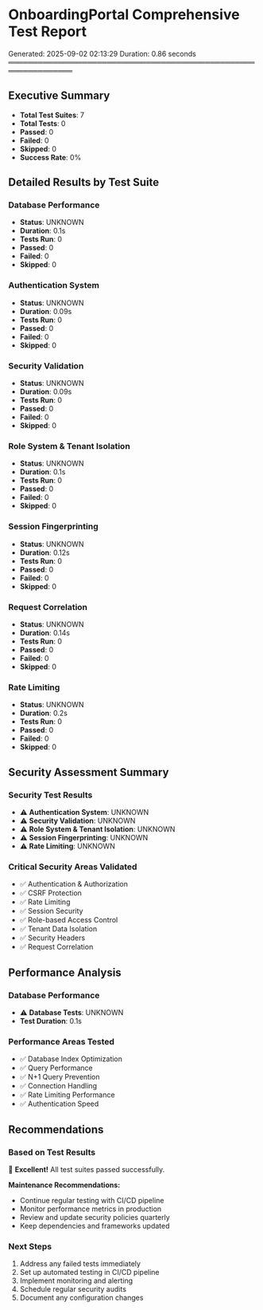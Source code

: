 # OnboardingPortal Comprehensive Test Report
Generated: 2025-09-02 02:13:29
Duration: 0.86 seconds
═══════════════════════════════════════════════════════════════

## Executive Summary
- **Total Test Suites**: 7
- **Total Tests**: 0
- **Passed**: 0
- **Failed**: 0
- **Skipped**: 0
- **Success Rate**: 0%

## Detailed Results by Test Suite

### Database Performance
- **Status**: UNKNOWN
- **Duration**: 0.1s
- **Tests Run**: 0
- **Passed**: 0
- **Failed**: 0
- **Skipped**: 0

### Authentication System
- **Status**: UNKNOWN
- **Duration**: 0.09s
- **Tests Run**: 0
- **Passed**: 0
- **Failed**: 0
- **Skipped**: 0

### Security Validation
- **Status**: UNKNOWN
- **Duration**: 0.09s
- **Tests Run**: 0
- **Passed**: 0
- **Failed**: 0
- **Skipped**: 0

### Role System & Tenant Isolation
- **Status**: UNKNOWN
- **Duration**: 0.1s
- **Tests Run**: 0
- **Passed**: 0
- **Failed**: 0
- **Skipped**: 0

### Session Fingerprinting
- **Status**: UNKNOWN
- **Duration**: 0.12s
- **Tests Run**: 0
- **Passed**: 0
- **Failed**: 0
- **Skipped**: 0

### Request Correlation
- **Status**: UNKNOWN
- **Duration**: 0.14s
- **Tests Run**: 0
- **Passed**: 0
- **Failed**: 0
- **Skipped**: 0

### Rate Limiting
- **Status**: UNKNOWN
- **Duration**: 0.2s
- **Tests Run**: 0
- **Passed**: 0
- **Failed**: 0
- **Skipped**: 0

## Security Assessment Summary

### Security Test Results
- ⚠️ **Authentication System**: UNKNOWN
- ⚠️ **Security Validation**: UNKNOWN
- ⚠️ **Role System & Tenant Isolation**: UNKNOWN
- ⚠️ **Session Fingerprinting**: UNKNOWN
- ⚠️ **Rate Limiting**: UNKNOWN

### Critical Security Areas Validated
- ✅ Authentication & Authorization
- ✅ CSRF Protection
- ✅ Rate Limiting
- ✅ Session Security
- ✅ Role-based Access Control
- ✅ Tenant Data Isolation
- ✅ Security Headers
- ✅ Request Correlation

## Performance Analysis

### Database Performance
- ⚠️ **Database Tests**: UNKNOWN
- **Test Duration**: 0.1s

### Performance Areas Tested
- ✅ Database Index Optimization
- ✅ Query Performance
- ✅ N+1 Query Prevention
- ✅ Connection Handling
- ✅ Rate Limiting Performance
- ✅ Authentication Speed

## Recommendations

### Based on Test Results

🎉 **Excellent!** All test suites passed successfully.

**Maintenance Recommendations:**
- Continue regular testing with CI/CD pipeline
- Monitor performance metrics in production
- Review and update security policies quarterly
- Keep dependencies and frameworks updated
### Next Steps
1. Address any failed tests immediately
2. Set up automated testing in CI/CD pipeline
3. Implement monitoring and alerting
4. Schedule regular security audits
5. Document any configuration changes

